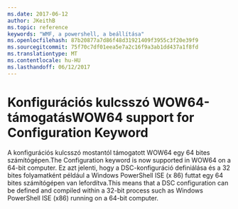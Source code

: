 ```yaml
---
ms.date: 2017-06-12
author: JKeithB
ms.topic: reference
keywords: "WMF, a powershell, a beállítása"
ms.openlocfilehash: 87b20877a7d86f48d31921409f3955c3f20e39f9
ms.sourcegitcommit: 75f70c7df01eea5e7a2c16f9a3ab1dd437a1f8fd
ms.translationtype: MT
ms.contentlocale: hu-HU
ms.lasthandoff: 06/12/2017
---
```

# <a name="wow64-support-for-configuration-keyword"></a><span data-ttu-id="8f979-102">Konfigurációs kulcsszó WOW64-támogatás</span><span class="sxs-lookup"><span data-stu-id="8f979-102">WOW64 support for Configuration Keyword</span></span>

<span data-ttu-id="8f979-103">A konfigurációs kulcsszó mostantól támogatott WOW64 egy 64 bites számítógépen.</span><span class="sxs-lookup"><span data-stu-id="8f979-103">The Configuration keyword is now supported in WOW64 on a 64-bit computer.</span></span> <span data-ttu-id="8f979-104">Ez azt jelenti, hogy a DSC-konfiguráció definiálása és a 32 bites folyamatként például a Windows PowerShell ISE (x 86) futtat egy 64 bites számítógépen van lefordítva.</span><span class="sxs-lookup"><span data-stu-id="8f979-104">This means that a DSC configuration can be defined and compiled within a 32-bit process such as Windows PowerShell ISE (x86) running on a 64-bit computer.</span></span>

